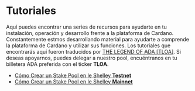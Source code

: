 # Tutoriales

Aquí puedes encontrar una series de recursos para ayudarte en tu instalación, operación y desarrollo frente a la plataforma de Cardano. Constantemente estmos desarrollando material para ayudarte a comprende la plataforma de Cardano y utilizar sus funciones. Los tutoriales que encontrarás aquí fueron traducidos por [THE LEGEND OF ₳DA [TLOA]](https://tloada.github.io/tloa/espa%C3%B1ol.html). Si deseas apoyarnos, puedes delegar a nuestro pool, encuéntranos en tu billetera ADA preferida con el ticker **TLOA**.

* [Cómo Crear un Stake Pool en le Shelley **Testnet**](https://github.com/tloada/cardano-tutorials/tree/master/node-setup)
* [Cómo Crear un Stake Pool en le Shelley **Mainnet**](https://github.com/tloada/coincashew/tree/master/coins/overview-ada/guide-how-to-build-a-haskell-stakepool-node)
